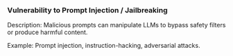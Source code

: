 ### Vulnerability to Prompt Injection / Jailbreaking


Description: Malicious prompts can manipulate LLMs to bypass safety filters or produce harmful content.

Example: Prompt injection, instruction-hacking, adversarial attacks.